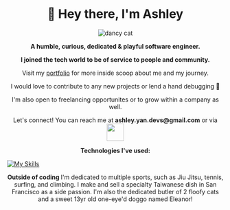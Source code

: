 
<div align="center">
  <h1>🌈 Hey there, I'm Ashley</h1>
</div>


<p align="center">
  <img alt="dancy cat" src="https://media.tenor.com/Doz_0PR3GQkAAAAi/cat-cats.gif">
<!--   <picture>
    <source media="(prefers-color-scheme: dark)" srcset="https://image.spreadshirtmedia.com/image-server/v1/compositions/T1454A1PA3853PT17X49Y38D1051375122W25000H24737/views/1,width=550,height=550,appearanceId=1,backgroundColor=FFFFFF,noPt=true/code-cutie-anime-girl-programming-unisex-stars-stripes-t-shirt.jpg">
    <source media="(prefers-color-scheme: light)" srcset="https://image.spreadshirtmedia.com/image-server/v1/compositions/T1454A1PA3853PT17X49Y38D1051375122W25000H24737/views/1,width=550,height=550,appearanceId=1,backgroundColor=FFFFFF,noPt=true/code-cutie-anime-girl-programming-unisex-stars-stripes-t-shirt.jpg">
    <img alt="Shows an illustrated sun in light mode and a moon with stars in dark mode." src="https://image.spreadshirtmedia.com/image-server/v1/compositions/T1454A1PA3853PT17X49Y38D1051375122W25000H24737/views/1,width=550,height=550,appearanceId=1,backgroundColor=FFFFFF,noPt=true/code-cutie-anime-girl-programming-unisex-stars-stripes-t-shirt.jpg">
  </picture> -->

<p align="center">
<strong>A humble, curious, dedicated & playful software engineer.</strong> 

<p align="center">
<strong>I joined the tech world to be of service to people and community. </strong> 
    
<p align="center">
Visit my <a href="https://ashley-yan.com/" target="blank">portfolio</a> for more inside scoop about me and my journey.

<p align="center">
I would love to contribute to any new projects or lend a hand debugging 🙂
<!-- Let's work together! I'm open to collaborating on new projects, reach out to me with your ideas.  -->

<p align="center">
I'm also open to freelancing opportunites or to grow within a company as well. 

<p align="center">
Let's connect! You can reach me at <strong>ashley.yan.devs@gmail.com</strong> or via <a href="https://www.linkedin.com/in/ashley-yan/" target="blank"><img align="center" src="https://1000logos.net/wp-content/uploads/2023/01/LinkedIn-Logo-2019.png" height="40" /></a> 

<p align="center">
<strong>Technologies I've used: </strong>



[![My Skills](https://skillicons.dev/icons?i=js,html,css,aws,babel,github,mongodb,nodejs,postgres,postman,rails,react,redux,replit,ruby,sqlite,vscode,webpack&perline=18)](https://skillicons.dev)



<p align="center">
<strong> Outside of coding </strong>I'm dedicated to multiple sports, such as Jiu Jitsu, tennis, surfing, and climbing. I make and sell a specialty Taiwanese dish in San Francisco as a side passion. I'm also the dedicated butler of 2 floofy cats and a sweet 13yr old one-eye'd doggo named Eleanor!
